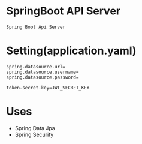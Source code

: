 # SpringBoot API Server
    Spring Boot Api Server

# Setting(application.yaml)

    spring.datasource.url=
    spring.datasource.username=
    spring.datasource.password=

    token.secret.key=JWT_SECRET_KEY


# Uses
- Spring Data Jpa
- Spring Security
